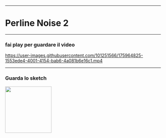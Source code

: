 ----

# Perline Noise 2


----
### fai play per guardare il video

https://user-images.githubusercontent.com/101251566/175964825-1553ede4-4001-4154-bab6-4a081b6e16c1.mp4

----
### Guarda lo sketch

[<img width= 150 src="https://user-images.githubusercontent.com/101251566/175955927-8364a1c6-e934-4942-9d54-625756194920.png">](https://editor.p5js.org/SofiaMontanari/full/ZP_uhGnFR) 
